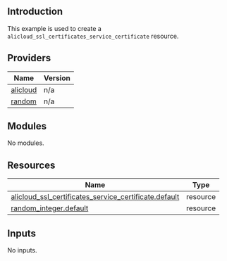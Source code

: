 <!-- BEGIN_TF_DOCS -->
## Introduction

This example is used to create a `alicloud_ssl_certificates_service_certificate` resource.

## Providers

| Name | Version |
|------|---------|
| <a name="provider_alicloud"></a> [alicloud](#provider\_alicloud) | n/a |
| <a name="provider_random"></a> [random](#provider\_random) | n/a |

## Modules

No modules.

## Resources

| Name | Type |
|------|------|
| [alicloud_ssl_certificates_service_certificate.default](https://registry.terraform.io/providers/aliyun/alicloud/latest/docs/resources/ssl_certificates_service_certificate) | resource |
| [random_integer.default](https://registry.terraform.io/providers/hashicorp/random/latest/docs/resources/integer) | resource |

## Inputs

No inputs.
<!-- END_TF_DOCS -->    